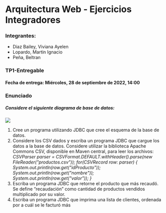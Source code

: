 # Arquitectura Web - Ejercicios Integradores 
### Integrantes: 
<ul>
  <li>Diaz Bailey, Viviana Ayelen</li>
  <li>Lopardo, Martin Ignacio</li>
  <li>Peña, Beltran</li>
</ul>

### TP1-Entregable
#### Fecha de entrega: Miércoles, 28 de septiembre de 2022, 14:00


### Enunciado
##### Considere el siguiente diagrama de base de datos:
<img src="https://files.fm/thumb_show.php?i=w78fdrb62" />

1. Cree un programa utilizando JDBC que cree el esquema de la base de datos.
2. Considere los CSV dados y escriba un programa JDBC que cargue los datos a la base de
datos. Considere utilizar la biblioteca Apache Commons CSV, disponible en Maven central,
para leer los archivos: <br/>
<i>CSVParser parser = CSVFormat.DEFAULT.withHeader().parse(new
FileReader("productos.csv")); 
for(CSVRecord row: parser) {
System.out.println(row.get("idProducto"));
System.out.println(row.get("nombre"));
System.out.println(row.get("valor"));
} </i>
3. Escriba un programa JDBC que retorne el producto que más recaudó. Se define
“recaudación” como cantidad de productos vendidos multiplicado por su valor.
4. Escriba un programa JDBC que imprima una lista de clientes, ordenada por a cuál se le
facturó más
